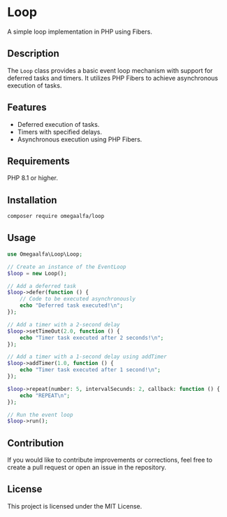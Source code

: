 # Loop

A simple loop implementation in PHP using Fibers.

## Description

The `Loop` class provides a basic event loop mechanism with support for deferred tasks and timers. It utilizes PHP Fibers to achieve asynchronous execution of tasks.

## Features

- Deferred execution of tasks.
- Timers with specified delays.
- Asynchronous execution using PHP Fibers.

## Requirements

PHP 8.1 or higher.

## Installation

```bash
composer require omegaalfa/loop
```

## Usage

```php
use Omegaalfa\Loop\Loop;

// Create an instance of the EventLoop
$loop = new Loop();

// Add a deferred task
$loop->defer(function () {
    // Code to be executed asynchronously
    echo "Deferred task executed!\n";
});

// Add a timer with a 2-second delay
$loop->setTimeOut(2.0, function () {
    echo "Timer task executed after 2 seconds!\n";
});

// Add a timer with a 1-second delay using addTimer
$loop->addTimer(1.0, function () {
    echo "Timer task executed after 1 second!\n";
});

$loop->repeat(number: 5, intervalSecunds: 2, callback: function () {
    echo "REPEAT\n";
});

// Run the event loop
$loop->run();

```

## Contribution

If you would like to contribute improvements or corrections, feel free to create a pull request or open an issue in the repository.

## License

This project is licensed under the MIT License.
